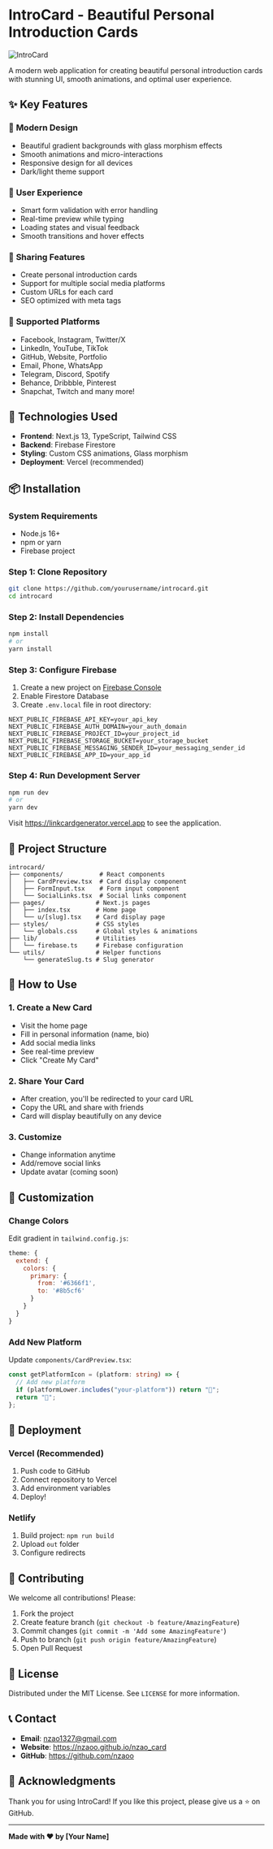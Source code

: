 # IntroCard - Beautiful Personal Introduction Cards

![IntroCard](https://img.shields.io/badge/IntroCard-✨%20Beautiful%20Personal%20Cards-blue?style=for-the-badge&logo=react)

A modern web application for creating beautiful personal introduction cards with stunning UI, smooth animations, and optimal user experience.

## ✨ Key Features

### 🎨 **Modern Design**

- Beautiful gradient backgrounds with glass morphism effects
- Smooth animations and micro-interactions
- Responsive design for all devices
- Dark/light theme support

### 📱 **User Experience**

- Smart form validation with error handling
- Real-time preview while typing
- Loading states and visual feedback
- Smooth transitions and hover effects

### 🔗 **Sharing Features**

- Create personal introduction cards
- Support for multiple social media platforms
- Custom URLs for each card
- SEO optimized with meta tags

### 🎯 **Supported Platforms**

- Facebook, Instagram, Twitter/X
- LinkedIn, YouTube, TikTok
- GitHub, Website, Portfolio
- Email, Phone, WhatsApp
- Telegram, Discord, Spotify
- Behance, Dribbble, Pinterest
- Snapchat, Twitch and many more!

## 🚀 Technologies Used

- **Frontend**: Next.js 13, TypeScript, Tailwind CSS
- **Backend**: Firebase Firestore
- **Styling**: Custom CSS animations, Glass morphism
- **Deployment**: Vercel (recommended)

## 📦 Installation

### System Requirements

- Node.js 16+
- npm or yarn
- Firebase project

### Step 1: Clone Repository

```bash
git clone https://github.com/yourusername/introcard.git
cd introcard
```

### Step 2: Install Dependencies

```bash
npm install
# or
yarn install
```

### Step 3: Configure Firebase

1. Create a new project on [Firebase Console](https://console.firebase.google.com/)
2. Enable Firestore Database
3. Create `.env.local` file in root directory:

```env
NEXT_PUBLIC_FIREBASE_API_KEY=your_api_key
NEXT_PUBLIC_FIREBASE_AUTH_DOMAIN=your_auth_domain
NEXT_PUBLIC_FIREBASE_PROJECT_ID=your_project_id
NEXT_PUBLIC_FIREBASE_STORAGE_BUCKET=your_storage_bucket
NEXT_PUBLIC_FIREBASE_MESSAGING_SENDER_ID=your_messaging_sender_id
NEXT_PUBLIC_FIREBASE_APP_ID=your_app_id
```

### Step 4: Run Development Server

```bash
npm run dev
# or
yarn dev
```

Visit https://linkcardgenerator.vercel.app to see the application.

## 🎨 Project Structure

```
introcard/
├── components/          # React components
│   ├── CardPreview.tsx  # Card display component
│   ├── FormInput.tsx    # Form input component
│   └── SocialLinks.tsx  # Social links component
├── pages/              # Next.js pages
│   ├── index.tsx       # Home page
│   └── u/[slug].tsx    # Card display page
├── styles/             # CSS styles
│   └── globals.css     # Global styles & animations
├── lib/                # Utilities
│   └── firebase.ts     # Firebase configuration
└── utils/              # Helper functions
    └── generateSlug.ts # Slug generator
```

## 🎯 How to Use

### 1. Create a New Card

- Visit the home page
- Fill in personal information (name, bio)
- Add social media links
- See real-time preview
- Click "Create My Card"

### 2. Share Your Card

- After creation, you'll be redirected to your card URL
- Copy the URL and share with friends
- Card will display beautifully on any device

### 3. Customize

- Change information anytime
- Add/remove social links
- Update avatar (coming soon)

## 🎨 Customization

### Change Colors

Edit gradient in `tailwind.config.js`:

```javascript
theme: {
  extend: {
    colors: {
      primary: {
        from: '#6366f1',
        to: '#8b5cf6'
      }
    }
  }
}
```

### Add New Platform

Update `components/CardPreview.tsx`:

```typescript
const getPlatformIcon = (platform: string) => {
  // Add new platform
  if (platformLower.includes("your-platform")) return "🎯";
  return "🔗";
};
```

## 🚀 Deployment

### Vercel (Recommended)

1. Push code to GitHub
2. Connect repository to Vercel
3. Add environment variables
4. Deploy!

### Netlify

1. Build project: `npm run build`
2. Upload `out` folder
3. Configure redirects

## 🤝 Contributing

We welcome all contributions! Please:

1. Fork the project
2. Create feature branch (`git checkout -b feature/AmazingFeature`)
3. Commit changes (`git commit -m 'Add some AmazingFeature'`)
4. Push to branch (`git push origin feature/AmazingFeature`)
5. Open Pull Request

## 📄 License

Distributed under the MIT License. See `LICENSE` for more information.

## 📞 Contact

- **Email**: nzao1327@gmail.com
- **Website**: https://nzaoo.github.io/nzao_card
- **GitHub**:  https://github.com/nzaoo

## 🙏 Acknowledgments

Thank you for using IntroCard! If you like this project, please give us a ⭐ on GitHub.

---

**Made with ❤️ by [Your Name]**
